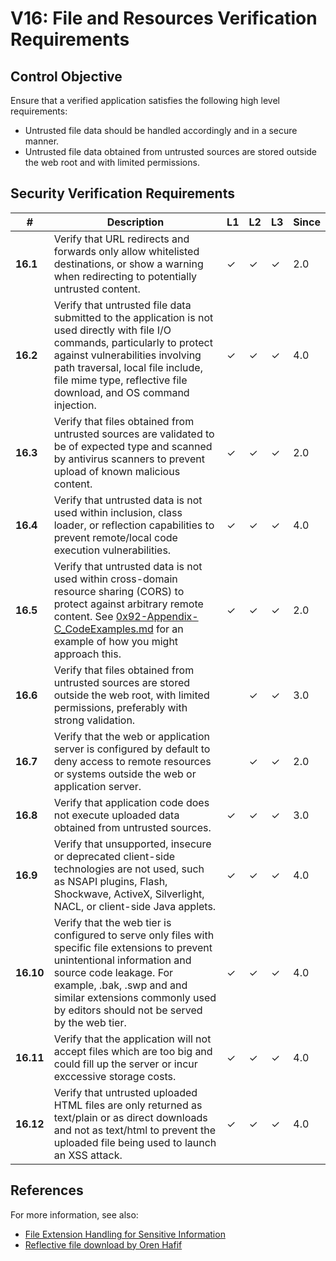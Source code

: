 # V16: File and Resources Verification Requirements

## Control Objective

Ensure that a verified application satisfies the following high level requirements:

* Untrusted file data should be handled accordingly and in a secure manner.
* Untrusted file data obtained from untrusted sources are stored outside the web root and with limited permissions.

## Security Verification Requirements

| # | Description | L1 | L2 | L3 | Since |
| --- | --- | --- | --- | -- | -- |
| **16.1** | Verify that URL redirects and forwards only allow whitelisted destinations, or show a warning when redirecting to potentially untrusted content. | ✓ | ✓ | ✓ | 2.0 |
| **16.2** | Verify that untrusted file data submitted to the application is not used directly with file I/O commands, particularly to protect against vulnerabilities involving path traversal, local file include, file mime type, reflective file download, and OS command injection. | ✓ | ✓ | ✓ | 4.0 |
| **16.3** | Verify that files obtained from untrusted sources are validated to be of expected type and scanned by antivirus scanners to prevent upload of known malicious content. | ✓ | ✓ | ✓ | 2.0 |
| **16.4** | Verify that untrusted data is not used within inclusion, class loader, or reflection capabilities to prevent remote/local code execution vulnerabilities. | ✓ | ✓ | ✓ | 4.0 |
| **16.5** | Verify that untrusted data is not used within cross-domain resource sharing (CORS) to protect against arbitrary remote content. See [0x92-Appendix-C_CodeExamples.md](0x92-Appendix-C_CodeExamples.md) for an example of how you might approach this. | ✓ | ✓ | ✓ | 2.0 |
| **16.6** | Verify that files obtained from untrusted sources are stored outside the web root, with limited permissions, preferably with strong validation. |  | ✓ | ✓ | 3.0 |
| **16.7** | Verify that the web or application server is configured by default to deny access to remote resources or systems outside the web or application server. |  | ✓ | ✓ | 2.0 |
| **16.8** | Verify that application code does not execute uploaded data obtained from untrusted sources. | ✓ | ✓ | ✓ | 3.0 |
| **16.9** | Verify that unsupported, insecure or deprecated client-side technologies are not used, such as NSAPI plugins, Flash, Shockwave, ActiveX, Silverlight, NACL, or client-side Java applets. | ✓ | ✓ | ✓ | 4.0 |
| **16.10** | Verify that the web tier is configured to serve only files with specific file extensions to prevent unintentional information and source code leakage. For example, .bak, .swp and and similar extensions commonly used by editors should not be served by the web tier. | ✓ | ✓ | ✓ | 4.0 |
| **16.11** | Verify that the application will not accept files which are too big and could fill up the server or incur exccessive storage costs. | ✓ | ✓ | ✓ | 4.0 |
| **16.12** | Verify that untrusted uploaded HTML files are only returned as text/plain or as direct downloads and not as text/html to prevent the uploaded file being used to launch an XSS attack. | ✓ | ✓ | ✓ | 4.0 |

## References

For more information, see also:

* [File Extension Handling for Sensitive Information](https://www.owasp.org/index.php/Unrestricted_File_Upload)
* [Reflective file download by Oren Hafif](https://www.trustwave.com/Resources/SpiderLabs-Blog/Reflected-File-Download---A-New-Web-Attack-Vector/)
